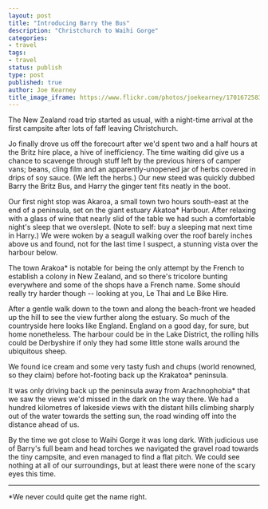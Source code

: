```yaml
---
layout: post
title: "Introducing Barry the Bus"
description: "Christchurch to Waihi Gorge"
categories:
- travel
tags:
- travel
status: publish
type: post
published: true
author: Joe Kearney
title_image_iframe: https://www.flickr.com/photos/joekearney/17016725833/in/album-72157652379606419/player/
---
```


The New Zealand road trip started as usual, with a night-time arrival at the first campsite after lots of faff leaving Christchurch.

Jo finally drove us off the forecourt after we'd spent two and a half hours at the Britz hire place, a hive of inefficiency. The time waiting did give us a chance to scavenge through stuff left by the previous hirers of camper vans; beans, cling film and an apparently-unopened jar of herbs covered in drips of soy sauce. (We left the herbs.) Our new steed was quickly dubbed Barry the Britz Bus, and Harry the ginger tent fits neatly in the boot.

Our first night stop was Akaroa, a small town two hours south-east at the end of a peninsula, set on the giant estuary Akatoa* Harbour. After relaxing with a glass of wine that nearly slid of the table we had such a comfortable night's sleep that we overslept. (Note to self: buy a sleeping mat next time in Harry.) We were woken by a seagull walking over the roof barely inches above us and found, not for the last time I suspect, a stunning vista over the harbour below.

The town Arakoa* is notable for being the only attempt by the French to establish a colony in New Zealand, and so there's tricolore bunting everywhere and some of the shops have a French name. Some should really try harder though -- looking at you, Le Thai and Le Bike Hire.

After a gentle walk down to the town and along the beach-front we headed up the hill to see the view further along the estuary. So much of the countryside here looks like England. England on a good day, for sure, but home nonetheless. The harbour could be in the Lake District, the rolling hills could be Derbyshire if only they had some little stone walls around the ubiquitous sheep.

We found ice cream and some very tasty fush and chups (world renowned, so they claim) before hot-footing back up the Krakatoa* peninsula.

It was only driving back up the peninsula away from Arachnophobia* that we saw the views we'd missed in the dark on the way there. We had a hundred kilometres of lakeside views with the distant hills climbing sharply out of the water towards the setting sun, the road winding off into the distance ahead of us.

By the time we got close to Waihi Gorge it was long dark. With judicious use of Barry's full beam and head torches we navigated the gravel road towards the tiny campsite, and even managed to find a flat pitch. We could see nothing at all of our surroundings, but at least there were none of the scary eyes this time.

***

*We never could quite get the name right.